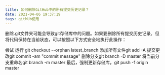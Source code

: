 ```yaml
---
title: 如何删除GitHub中的所有提交历史记录？
date: 2021-04-06 19:37:19
tags: githUb使用
---
```

删除.git文件夹可能会导致git存储库中的问题。如果要删除所有提交历史记录，但将代码保持在当前状态，可以按照以下方式安全地执行此操作：

尝试  运行  git checkout --orphan latest_branch
添加所有文件git add -A
提交更改git commit -am "commit message"
删除分支git branch -D master
将当前分支重命名git branch -m master
最后，强制更新存储库。git push -f origin master